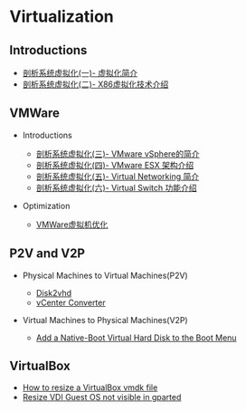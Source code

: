 # Virtualization

## Introductions
* [剖析系统虚拟化(一)- 虚拟化简介](http://blog.chinaunix.net/uid-18933439-id-2808726.html)
* [剖析系统虚拟化(二)- X86虚拟化技术介绍](http://blog.chinaunix.net/uid-18933439-id-2808727.html)


## VMWare
* Introductions
  * [剖析系统虚拟化(三)- VMware vSphere的简介](http://blog.chinaunix.net/uid-18933439-id-2808728.html)
  * [剖析系统虚拟化(四)- VMware ESX 架构介绍](http://blog.chinaunix.net/uid-18933439-id-2808729.html)
  * [剖析系统虚拟化(五)- Virtual Networking 简介](http://blog.chinaunix.net/uid-18933439-id-2808730.html)
  * [剖析系统虚拟化(六)- Virtual Switch 功能介绍](http://blog.chinaunix.net/uid-18933439-id-2808731.html)

* Optimization
  * [VMWare虚拟机优化](http://blog.chinaunix.net/uid-18933439-id-2808732.html)

## P2V and V2P
* Physical Machines to Virtual Machines(P2V)
  * [Disk2vhd](https://technet.microsoft.com/en-us/sysinternals/ee656415.aspx)
  * [vCenter Converter](http://www.vmware.com/products/converter/)

* Virtual Machines to Physical Machines(V2P)
  * [Add a Native-Boot Virtual Hard Disk to the Boot Menu](https://technet.microsoft.com/en-us/library/dd799299(v=ws.10).aspx)

## VirtualBox
* [How to resize a VirtualBox vmdk file](https://stackoverflow.com/questions/11659005/how-to-resize-a-virtualbox-vmdk-file)
* [Resize VDI Guest OS not visible in gparted](https://forums.virtualbox.org/viewtopic.php?t=41344)
